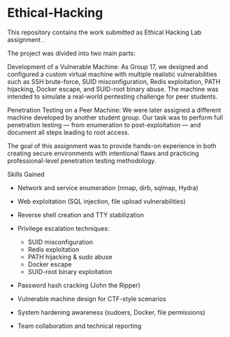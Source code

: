 # Ethical-Hacking 

This repository contains the work submitted as  Ethical Hacking Lab assignment . 

The project was divided into two main parts:

Development of a Vulnerable Machine:
As Group 17, we designed and configured a custom virtual machine with multiple realistic vulnerabilities such as SSH brute-force, SUID misconfiguration, Redis exploitation, PATH hijacking, Docker escape, and SUID-root binary abuse. The machine was intended to simulate a real-world pentesting challenge for peer students.

Penetration Testing on a Peer Machine:
We were later assigned a different machine developed by another student group. Our task was to perform full penetration testing — from enumeration to post-exploitation — and document all steps leading to root access.

The goal of this assignment was to provide hands-on experience in both creating secure environments with intentional flaws and practicing professional-level penetration testing methodology.


 Skills Gained

* Network and service enumeration (nmap, dirb, sqlmap, Hydra)
* Web exploitation (SQL injection, file upload vulnerabilities)
* Reverse shell creation and TTY stabilization
* Privilege escalation techniques:

  * SUID misconfiguration
  * Redis exploitation
  * PATH hijacking & sudo abuse
  * Docker escape
  * SUID-root binary exploitation
* Password hash cracking (John the Ripper)
* Vulnerable machine design for CTF-style scenarios
* System hardening awareness (sudoers, Docker, file permissions)
* Team collaboration and technical reporting



